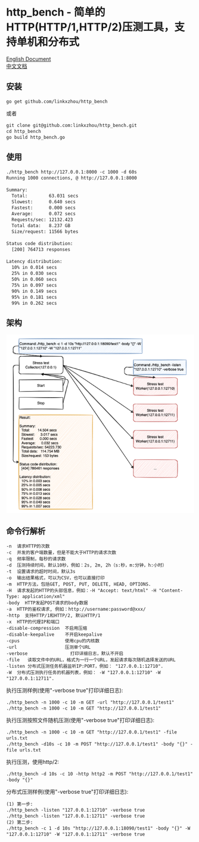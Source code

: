 # http_bench - 简单的HTTP(HTTP/1,HTTP/2)压测工具，支持单机和分布式

[English Document](https://github.com/linkxzhou/http_bench/blob/master/README.md)  
[中文文档](https://github.com/linkxzhou/http_bench/blob/master/README_CN.md)  
  
## 安装

```
go get github.com/linkxzhou/http_bench
```
或者
```
git clone git@github.com:linkxzhou/http_bench.git
cd http_bench
go build http_bench.go
```

## 使用

```
./http_bench http://127.0.0.1:8000 -c 1000 -d 60s
Running 1000 connections, @ http://127.0.0.1:8000

Summary:
  Total:        63.031 secs
  Slowest:      0.640 secs
  Fastest:      0.000 secs
  Average:      0.072 secs
  Requests/sec: 12132.423
  Total data:   8.237 GB
  Size/request: 11566 bytes

Status code distribution:
  [200] 764713 responses

Latency distribution:
  10% in 0.014 secs
  25% in 0.030 secs
  50% in 0.060 secs
  75% in 0.097 secs
  90% in 0.149 secs
  95% in 0.181 secs
  99% in 0.262 secs
```

## 架构
![avatar](./arch.png)

## 命令行解析

```
-n  请求HTTP的次数
-c  并发的客户端数量，但是不能大于HTTP的请求次数
-q  频率限制，每秒的请求数
-d  压测持续时间，默认10秒，例如：2s, 2m, 2h（s:秒，m:分钟，h:小时）
-t  设置请求的超时时间，默认3s
-o  输出结果格式，可以为CSV，也可以直接打印
-m  HTTP方法，包括GET, POST, PUT, DELETE, HEAD, OPTIONS.
-H  请求发起的HTTP的头部信息，例如：-H "Accept: text/html" -H "Content-Type: application/xml"
-body  HTTP发起POST请求的body数据
-a  HTTP的鉴权请求, 例如：http://username:password@xxx/
-http  支持HTTP/1和HTTP/2, 默认HTTP/1
-x  HTTP的代理IP和端口
-disable-compression  不启用压缩
-disable-keepalive    不开启keepalive
-cpus                 使用cpu的内核数
-url                  压测单个URL
-verbose 	            打印详细日志，默认不开启
-file   读取文件中的URL，格式为一行一个URL，发起请求每次随机选择发送的URL
-listen 分布式压测任务机器监听IP:PORT，例如： "127.0.0.1:12710".
-W  分布式压测执行任务的机器列表，例如： -W "127.0.0.1:12710" -W "127.0.0.1:12711".
```

执行压测样例(使用"-verbose true"打印详细日志):
```
./http_bench -n 1000 -c 10 -m GET -url "http://127.0.0.1/test1"
./http_bench -n 1000 -c 10 -m GET "http://127.0.0.1/test1"
```

执行压测按照文件随机压测(使用"-verbose true"打印详细日志):
```
./http_bench -n 1000 -c 10 -m GET "http://127.0.0.1/test1" -file urls.txt
./http_bench -d10s -c 10 -m POST "http://127.0.0.1/test1" -body "{}" -file urls.txt
```

执行压测，使用http/2:
```
./http_bench -d 10s -c 10 -http http2 -m POST "http://127.0.0.1/test1" -body "{}"
```

分布式压测样例(使用"-verbose true"打印详细日志):
```
(1) 第一步:
./http_bench -listen "127.0.0.1:12710" -verbose true
./http_bench -listen "127.0.0.1:12711" -verbose true
(2) 第二步:
./http_bench -c 1 -d 10s "http://127.0.0.1:18090/test1" -body "{}" -W "127.0.0.1:12710" -W "127.0.0.1:12711" -verbose true
```